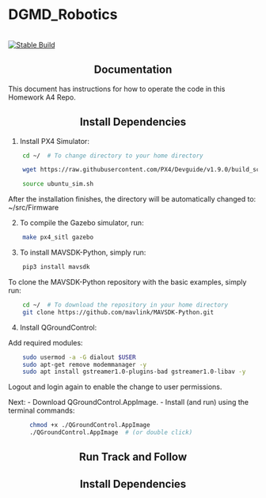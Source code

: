 # DGMD_Robotics

<br>
<div>
   <a href="https://github.com/ultralytics/yolov5/actions"><img src="https://github.com/ultralytics/yolov5/workflows/CI%20CPU%20testing/badge.svg" alt="Stable Build"></a>
</div>

## <div align="center">Documentation</div>

This document has instructions for how to operate the code in this Homework A4 Repo.



## <div align="center">Install Dependencies</div>

1. Install PX4 Simulator:
```bash
	cd ~/  # To change directory to your home directory

	wget https://raw.githubusercontent.com/PX4/Devguide/v1.9.0/build_scripts/ubuntu_sim.sh

	source ubuntu_sim.sh
```
After the installation finishes, the directory will be automatically changed to: ~/src/Firmware


2. To compile the Gazebo simulator, run:
```bash
	make px4_sitl gazebo
```

3. To install MAVSDK-Python, simply run:
```bash
	pip3 install mavsdk
```

To clone the MAVSDK-Python repository with the basic examples, simply run:
```bash
	cd ~/  # To download the repository in your home directory
	git clone https://github.com/mavlink/MAVSDK-Python.git
```

4. Install QGroundControl:

Add required modules:
```bash
	sudo usermod -a -G dialout $USER
	sudo apt-get remove modemmanager -y
	sudo apt install gstreamer1.0-plugins-bad gstreamer1.0-libav -y
```

Logout and login again to enable the change to user permissions.

Next:
	- Download QGroundControl.AppImage.
	- Install (and run) using the terminal commands:
```bash
	  chmod +x ./QGroundControl.AppImage
	  ./QGroundControl.AppImage  # (or double click)
```

## <div align="center">Run Track and Follow</div>





## <div align="center">Install Dependencies</div>
